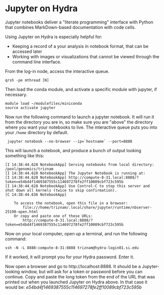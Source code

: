 # Jupyter on Hydra

Jupyter notebooks deliver a "literate programming" interface with Python that combines MarkDown-based documentation with code cells.

Using Jupyter on Hydra is especially helpful for:
* Keeping a record of a your analysis in notebook format, that can be accessed later
* Working with images or visualizations that cannot be viewed through the command line interface.

From the log-in node, access the interactive queue.

```console
qrsh -pe mthread [N]
```

Then load the conda module, and activate a specific module with jupyter, if necessary.

```console
module load ~/modulefiles/miniconda
source activate jupyter
```

Now run the following command to launch a jupyter notebook. It will run it from the directory you are in, so make sure you are "above" the directory where you want your notebooks to live. The interactive queue puts you into your `/home` directory by default.

```console
 jupyter notebook --no-browser --ip=`hostname` --port=8888
```

This will launch a notebook, and produce a bunch of output looking something like this:

```
[I 14:38:44.628 NotebookApp] Serving notebooks from local directory: /pool/genomics/triznam
[I 14:38:44.628 NotebookApp] The Jupyter Notebook is running at:
[I 14:38:44.628 NotebookApp] http://compute-8-31.local:8888/?token=e54bd4f1469387555c114697278fe2ff10089cbf723c595b
[I 14:38:44.628 NotebookApp] Use Control-C to stop this server and shut down all kernels (twice to skip confirmation).
[C 14:38:44.636 NotebookApp]

    To access the notebook, open this file in a browser:
        file:///home/triznam/.local/share/jupyter/runtime/nbserver-25198-open.html
    Or copy and paste one of these URLs:
        http://compute-8-31.local:8888/?token=e54bd4f1469387555c114697278fe2ff10089cbf723c595b

```

Now on your local computer, open up a terminal, and run the following command:

```console
ssh -N -L 8888:compute-8-31:8888 triznam@hydra-login01.si.edu
```

If it worked, it will prompt you for your Hydra password. Enter it.

Now open a browser and go to http://localhost:8888. It should be a Jupyter-looking window, but will ask for a token or password before you can continue. Copy and paste the long token from the end of the URL that was printed out when you launched Jupyter on Hydra above. In that case it would be: *e54bd4f1469387555c114697278fe2ff10089cbf723c595b*


